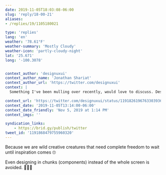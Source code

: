```yaml
---
date: 2019-11-05T18:03:08-06:00
slug: 'reply/18-00-21'
aliases:
- /replies/19/1105180021

type: 'replies'
lang: 'en'
weather: '78.61°F'
weather-summary: 'Mostly Cloudy'
weather-icon: 'partly-cloudy-night'
lat: '25.671'
long: '-100.3078'


context_author: 'designuxui'
context_author_name: 'Jonathan Shariat'
context_author_url: 'https://twitter.com/designuxui'
context: |
  Something I've been mulling over recently, would love to discuss. Design is slowly learning lessons that engineering teams have already solved. Why don't we embrace them more? Versioning✅, components✅, documentation🤷‍♂️, ticketing🚫, agile planning🚫, architecture reviews🚫etc

context_url: 'https://twitter.com/designuxui/status/1191826196763303936?s=12'
context_date: '2019-11-05T13:14:00-06:00'
context_date_friendly: 'Nov 5, 2019 at 1:14 PM'
context_imgs: ''

syndication_links:
    - https://brid.gy/publish/twitter
tweet_id: '1191868479755960320'
---
```

Because we are wild creative creatures that need complete freedom to wait until inspiration comes 🙄

Even designing in chunks (components) instead of the whole screen is avoided. 🤦🏻‍♂️
